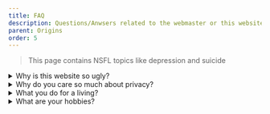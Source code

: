 ```yaml
---
title: FAQ
description: Questions/Anwsers related to the webmaster or this website
parent: Origins
order: 5
---
```


> This page contains NSFL topics like depression and suicide

<details>
<summary>Why is this website so ugly?</summary>
<p>In my opinion it looks decent enough and it works well enough for my needs. It's also accessible and the little JS it has, is optional.</p>
</details>

<details>
<summary>Why do you care so much about privacy?</summary>
<p>In today's day and age everything is monetisable and most (all) companies do not care about you and only want money, and there's nothing better than to sell all of your <b>personal</b> data to advertisers and AI companies. This makes you lose your control online which I believe is something dangerous not only for me but for anyone that cares a little bit about freedom.</p>
</details>

<details>
<summary>What you do for a living?</summary>
<p>I've recently finished my CS course which was a bit surprising since the last weeks of school I was really depressed and anxious about everything, then when it ended it got worse since I couldn't see any of my friends and because of that I had the idea of killing myself, fortunately I'm still here because of those same friends which supported me through it.</p>
<p> I also bought a laptop since the only PC I had was offered by school and I had to return it. All of this to say that I don't do a lot nowadays, I mostly do programming which consists of this website, <a href="https://surfscape.eu">SurfScape</a>, and other projects. I also have an YouTube channel when I post music remasters.</p>
</details>

<details>
<summary>What are your hobbies?</summary>
<p>I do a lot of stuff but I suffer from procrastination and brainrot, but when I get past that I mostly do web development (websites and web apps), design (mockups, branding, web design), software development (<a href="https://surfscape.eu/projects/celer">Celer</a>), music mastering for my YouTube channel, gaming, and finally, staying up until 5am~6am watching Instagram reels</p>
</details>
